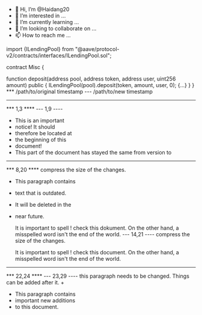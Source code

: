 - 👋 Hi, I’m @Haidang20
- 👀 I’m interested in ...
- 🌱 I’m currently learning ...
- 💞️ I’m looking to collaborate on ...
- 📫 How to reach me ...

<!---
Haidang20/Haidang20 is a ✨ special ✨ repository because its `README.md` (this file) appears on your GitHub profile.
You can click the Preview link to take a look at your changes.
--->
import {ILendingPool} from "@aave/protocol-v2/contracts/interfaces/ILendingPool.sol";

contract Misc {

  function deposit(address pool, address token, address user, uint256 amount) public {
    ILendingPool(pool).deposit(token, amount, user, 0);
    {...}
  }
}
*** /path/to/original	timestamp
--- /path/to/new	timestamp
***************
*** 1,3 ****
--- 1,9 ----
+ This is an important
+ notice! It should
+ therefore be located at
+ the beginning of this
+ document!
+
  This part of the
  document has stayed the
  same from version to
***************
*** 8,20 ****
  compress the size of the
  changes.

- This paragraph contains
- text that is outdated.
- It will be deleted in the
- near future.

  It is important to spell
! check this dokument. On
  the other hand, a
  misspelled word isn't
  the end of the world.
--- 14,21 ----
  compress the size of the
  changes.

  It is important to spell
! check this document. On
  the other hand, a
  misspelled word isn't
  the end of the world.
***************
*** 22,24 ****
--- 23,29 ----
  this paragraph needs to
  be changed. Things can
  be added after it.
+
+ This paragraph contains
+ important new additions
+ to this document.
